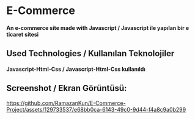 ﻿<h1>E-Commerce</h1>
<h4> An e-commerce site made with Javascript / Javascript ile yapılan bir e ticaret sitesi</h4>


<h2>Used Technologies / Kullanılan Teknolojiler</h2>
<h4>Javascript-Html-Css / Javascript-Html-Css kullanıldı</h4>

<h2>Screenshot / Ekran Görüntüsü:</h2>

https://github.com/RamazanKun/E-Commerce-Project/assets/129733537/e68bb0ca-6143-49c0-9d44-f4a8c9a0b299

